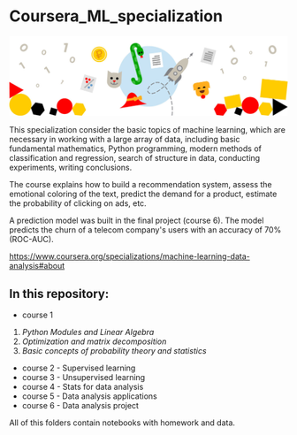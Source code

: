 # Coursera_ML_specialization

![Screenshot](spec.jpg)

This specialization consider the basic topics of machine learning, which are necessary in working with a large array of data, including basic fundamental mathematics, Python programming, modern methods of classification and regression, search of structure in data, conducting experiments, writing conclusions.

The course explains how to build a recommendation system, assess the emotional coloring of the text, predict the demand for a product, estimate the probability of clicking on ads, etc.

A prediction model was built in the final project (course 6). The model predicts the churn of a telecom company's users with an accuracy of 70% (ROC-AUC).

https://www.coursera.org/specializations/machine-learning-data-analysis#about

## In this repository:

* course 1 
 1. *Python Modules and Linear Algebra*
 2. *Optimization and matrix decomposition*
 3. *Basic concepts of probability theory and statistics*
* course 2 - Supervised learning 
* course 3 - Unsupervised learning 
* course 4 - Stats for data analysis
* course 5 - Data analysis applications
* course 6 - Data analysis project

All of this folders contain notebooks with homework and data.
